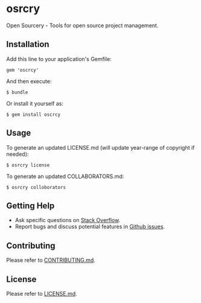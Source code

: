 # osrcry

Open Sourcery - Tools for open source project management.

## Installation

Add this line to your application's Gemfile:

    gem 'oscrcy'

And then execute:

    $ bundle

Or install it yourself as:

    $ gem install oscrcy

## Usage

To generate an updated LICENSE.md (will update year-range of copyright if needed):

    $ osrcry license

To generate an updated COLLABORATORS.md:

    $ osrcry colloborators

## Getting Help

<!-- * [General Documentation](http://geemus.github.io/osrcry). -->
* Ask specific questions on [Stack Overflow](http://stackoverflow.com/questions/tagged/osrcry).
* Report bugs and discuss potential features in [Github issues](https://github.com/geemus/osrcry/issues).

## Contributing

Please refer to [CONTRIBUTING.md](https://github.com/geemus/osrcry/blob/master/CONTRIBUTING.md).

## License

Please refer to [LICENSE.md](https://github.com/geemus/osrcry/blob/master/LICENSE.md).
